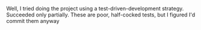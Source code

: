 Well, I tried doing the project using a test-driven-development strategy.  Succeeded only partially.  These are poor, half-cocked tests, but I figured I'd commit them anyway